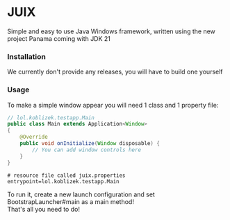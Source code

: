 # JUIX  
Simple and easy to use Java Windows framework, written using the new project Panama coming with JDK 21

### Installation  
We currently don't provide any releases, you will have to build one yourself  

### Usage  
To make a simple window appear you will need 1 class and 1 property file:  
```java
// lol.koblizek.testapp.Main
public class Main extends Application<Window>
{
    @Override
    public void onInitialize(Window disposable) {
        // You can add window controls here
    }
}
```  
```properties
# resource file called juix.properties
entrypoint=lol.koblizek.testapp.Main
```  
To run it, create a new launch configuration and set BootstrapLauncher#main as a main method!  
That's all you need to do!
